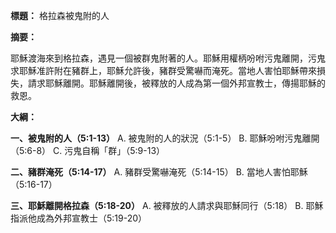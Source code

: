 **標題：** 格拉森被鬼附的人

**摘要：**

耶穌渡海來到格拉森，遇見一個被群鬼附著的人。耶穌用權柄吩咐污鬼離開，污鬼求耶穌准許附在豬群上，耶穌允許後，豬群受驚嚇而淹死。當地人害怕耶穌帶來損失，請求耶穌離開。耶穌離開後，被釋放的人成為第一個外邦宣教士，傳揚耶穌的救恩。

**大綱：**

**一、被鬼附的人（5:1-13）**
    A. 被鬼附的人的狀況（5:1-5）
    B. 耶穌吩咐污鬼離開（5:6-8）
    C. 污鬼自稱「群」（5:9-13）

**二、豬群淹死（5:14-17）**
    A. 豬群受驚嚇淹死（5:14-15）
    B. 當地人害怕耶穌（5:16-17）

**三、耶穌離開格拉森（5:18-20）**
    A. 被釋放的人請求與耶穌同行（5:18）
    B. 耶穌指派他成為外邦宣教士（5:19-20）